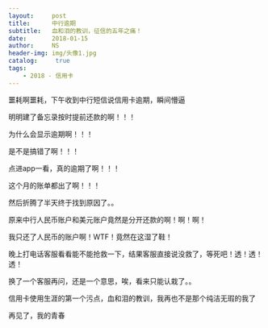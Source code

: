 ```yaml
---
layout:     post
title:      中行逾期
subtitle:   血和泪的教训，征信的五年之痛！
date:       2018-01-15
author:     NS
header-img: img/头像1.jpg
catalog: 	 true
tags:
    - 2018 - 信用卡
---
```

噩耗啊噩耗，下午收到中行短信说信用卡逾期，瞬间懵逼

明明建了备忘录按时提前还款的啊！！！ 

为什么会显示逾期啊！！！

是不是搞错了啊！！！

点进app一看，真的逾期了啊！！！

这个月的账单都出了啊！！！

然后折腾了半天终于找到原因了。。

原来中行人民币账户和美元账户竟然是分开还款的啊！啊！啊！

我只还了人民币的账户啊！WTF！竟然在这湿了鞋！

晚上打电话客服看看能不能抢救一下，结果客服直接说没救了，等死吧！透！透！透！

换了一个客服再问，还是一个意思，唉，看来只能认栽了。。

信用卡使用生涯的第一个污点，血和泪的教训，我再也不是那个纯洁无瑕的我了

再见了，我的青春



